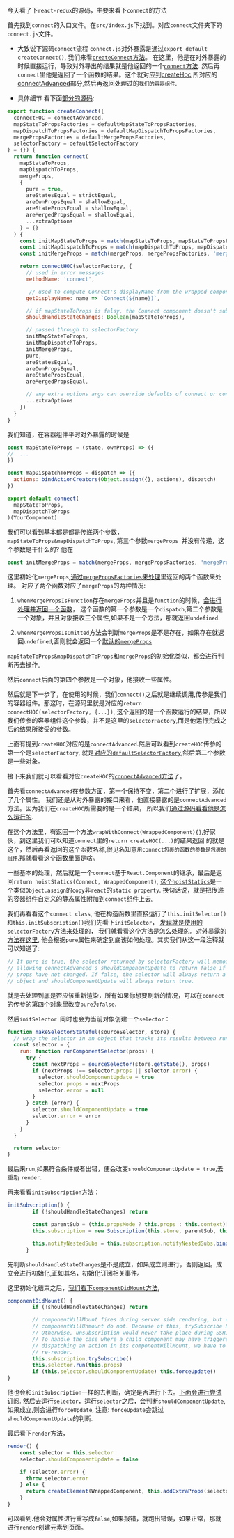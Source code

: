 今天看了下`react-redux`的源码，主要来看下`connect`的方法

首先找到`connect`的入口文件。在`src/index.js`下找到。对应`connect`文件夹下的`connect.js`文件。

- 大致说下源码`connect`流程
`connect.js`对外暴露是通过`export default createConnect()`, 我们来看[`createConnect`方法](https://github.com/reduxjs/react-redux/blob/master/src/connect/connect.js#L40)。
在这里，他是在对外暴露的时候直接运行，导致对外导出的结果就是他返回的一个[`connect`方法](https://github.com/reduxjs/react-redux/blob/master/src/connect/connect.js#L47).
然后再`connect`里他是返回了一个函数的结果。这个就对应到[createHoc](https://github.com/reduxjs/react-redux/blob/master/src/connect/connect.js#L41)
所对应的[connectAdvanced](https://github.com/reduxjs/react-redux/blob/master/src/components/connectAdvanced.js)部分,然后再返回处理过的`我们的容器组件`.

- 具体细节
看下面[部分的源码](https://github.com/reduxjs/react-redux/blob/master/src/connect/connect.js):
```js
export function createConnect({
  connectHOC = connectAdvanced,
  mapStateToPropsFactories = defaultMapStateToPropsFactories,
  mapDispatchToPropsFactories = defaultMapDispatchToPropsFactories,
  mergePropsFactories = defaultMergePropsFactories,
  selectorFactory = defaultSelectorFactory
} = {}) {
  return function connect(
    mapStateToProps,
    mapDispatchToProps,
    mergeProps,
    {
      pure = true,
      areStatesEqual = strictEqual,
      areOwnPropsEqual = shallowEqual,
      areStatePropsEqual = shallowEqual,
      areMergedPropsEqual = shallowEqual,
      ...extraOptions
    } = {}
  ) {
    const initMapStateToProps = match(mapStateToProps, mapStateToPropsFactories, 'mapStateToProps')
    const initMapDispatchToProps = match(mapDispatchToProps, mapDispatchToPropsFactories, 'mapDispatchToProps')
    const initMergeProps = match(mergeProps, mergePropsFactories, 'mergeProps')

    return connectHOC(selectorFactory, {
      // used in error messages
      methodName: 'connect',

       // used to compute Connect's displayName from the wrapped component's displayName.
      getDisplayName: name => `Connect(${name})`,

      // if mapStateToProps is falsy, the Connect component doesn't subscribe to store state changes
      shouldHandleStateChanges: Boolean(mapStateToProps),

      // passed through to selectorFactory
      initMapStateToProps,
      initMapDispatchToProps,
      initMergeProps,
      pure,
      areStatesEqual,
      areOwnPropsEqual,
      areStatePropsEqual,
      areMergedPropsEqual,

      // any extra options args can override defaults of connect or connectAdvanced
      ...extraOptions
    })
  }
}
```
我们知道，在容器组件平时对外暴露的时候是
```js
const mapStateToProps = (state, ownProps) => ({
//  ...
})

const mapDispatchToProps = dispatch => ({
  actions: bindActionCreators(Object.assign({}, actions), dispatch)
})

export default connect(
  mapStateToProps,
  mapDispatchToProps
)(YourComponent)
```
我们可以看到基本都是都是传递两个参数，`mapStateToProps&mapDispatchToProps`, 第三个参数`mergeProps `并没有传递，这个参数是干什么的?
他在
```js
const initMergeProps = match(mergeProps, mergePropsFactories, 'mergeProps')
```
这里初始化`mergeProps`,[通过`mergePropsFactories`来处理](https://github.com/reduxjs/react-redux/blob/master/src/connect/mergeProps.js)里返回的两个函数来处理。
对应了两个函数对应了`mergeProps`的两种情况:

1. `whenMergePropsIsFunction`存在`mergeProps`并且是`function`的时候，[会进行处理并返回一个函数](https://github.com/reduxjs/react-redux/blob/master/src/connect/mergeProps.js#L8)，
这个函数的第一个参数是一个`dispatch`,第二个参数是一个对象，并且对象接收三个属性,如果不是一个方法，那就返回`undefined`.

2. `whenMergePropsIsOmitted`方法会判断`mergeProps`是不是存在，如果存在就返回`undefined`,否则就会返回一个[默认的`mergeProps`](https://github.com/reduxjs/react-redux/blob/master/src/connect/mergeProps.js#L3)

`mapStateToProps&mapDispatchToProps`和`mergeProps`的初始化类似，都会进行判断再去操作。

然后`connect`后面的第四个参数是一个对象，他接收一些属性。

然后就是下一步了，在使用的时候，我们`connect()`之后就是继续调用,传参是我们的容器组件。那这时，在源码里就是对应的`return connectHOC(selectorFactory, {...})`, 
这个返回的是一个函数运行的结果，所以我们传参的容器组件这个参数，并不是这里的`selectorFactory`,而是他运行完成之后的结果所接受的参数。

上面有提到`createHOC`对应的是`connectAdvanced`.然后可以看到`createHOC`传参的第一个是`selectorFactory`,
就是[对应的`defaultSelectorFactory`](https://github.com/reduxjs/react-redux/blob/master/src/connect/selectorFactory.js),然后第二个参数是一些对象。

接下来我们就可以看看对应`createHOC`的[`connectAdvanced`方法](https://github.com/reduxjs/react-redux/blob/master/src/components/connectAdvanced.js)了。

首先看`connectAdvanced`在参数方面，第一个保持不变，第二个进行了扩展，添加了几个属性。
我们还是从对外暴露的接口来看，他直接暴露的是`connectAdvanced`方法。因为我们在`createHOC`所需要的是一个结果，
所以我们[通过源码看看他是怎么运行的](https://github.com/reduxjs/react-redux/blob/master/src/components/connectAdvanced.js#L32).

在这个方法里，有返回一个方法`wrapWithConnect(WrappedComponent){}`,好家伙，到这里我们可以知道`connect`里的`return createHOC(...)`的结果返回
的就是这个，然后再看返回的这个函数名称,很见名知意`用connect包裹的函数的参数是包裹的组件`.那就看看这个函数里面是啥。

一些基本的处理，然后就是一个`connect`基于`React.Component`的继承，最后是返回`return hoistStatics(Connect, WrappedComponent)`,
[这个`hoistStatics`](https://github.com/mridgway/hoist-non-react-statics)是一个类似`Object.assign`的`copy`非`react`的`static property`.
换句话说，就是把传递的容器组件自定义的静态属性附加到`connect`组件上去。

我们再看看这个`connect class`, 他在构造函数里直接运行了`this.initSelector()和this.initSubscription()`我们先看下`initSelector`，
[发现就是使用的`selectorFactory`方法来处理的](https://github.com/reduxjs/react-redux/blob/master/src/components/connectAdvanced.js#L192)，
我们就看看这个方法是怎么处理的。[对外暴露的方法在这里](https://github.com/reduxjs/react-redux/blob/master/src/connect/selectorFactory.js#L100),
他会根据`pure`属性来确定到底该如何处理。其实我们从这一段注释就可以知道了:

```js
// If pure is true, the selector returned by selectorFactory will memoize its results,
// allowing connectAdvanced's shouldComponentUpdate to return false if final
// props have not changed. If false, the selector will always return a new
// object and shouldComponentUpdate will always return true.
```
就是去处理到底是否应该重新渲染，所有如果你想要刷新的情况，可以在`connect`的传参的第四个对象里改变`pure`为`false`.

然后`initSelector `同时也会为当前对象创建一个`selector`：
```js
function makeSelectorStateful(sourceSelector, store) {
  // wrap the selector in an object that tracks its results between runs.
  const selector = {
    run: function runComponentSelector(props) {
      try {
        const nextProps = sourceSelector(store.getState(), props)
        if (nextProps !== selector.props || selector.error) {
          selector.shouldComponentUpdate = true
          selector.props = nextProps
          selector.error = null
        }
      } catch (error) {
        selector.shouldComponentUpdate = true
        selector.error = error
      }
    }
  }

  return selector
}
```
最后来`run`,如果符合条件或者出错，便会改变`shouldComponentUpdate = true`,去重新 `render`.

再来看看`initSubscription`方法：
```js
initSubscription() {
        if (!shouldHandleStateChanges) return

        const parentSub = (this.propsMode ? this.props : this.context)[subscriptionKey]
        this.subscription = new Subscription(this.store, parentSub, this.onStateChange.bind(this))

        this.notifyNestedSubs = this.subscription.notifyNestedSubs.bind(this.subscription)
      }
```
先判断`shouldHandleStateChanges`是不是成立，如果成立则进行，否则返回。成立会进行初始化,正如其名，初始化订阅相关事件。

这里初始化结束之后，[我们看下`componentDidMount`方法](https://github.com/reduxjs/react-redux/blob/master/src/components/connectAdvanced.js#L148),
```js
componentDidMount() {
        if (!shouldHandleStateChanges) return

        // componentWillMount fires during server side rendering, but componentDidMount and
        // componentWillUnmount do not. Because of this, trySubscribe happens during ...didMount.
        // Otherwise, unsubscription would never take place during SSR, causing a memory leak.
        // To handle the case where a child component may have triggered a state change by
        // dispatching an action in its componentWillMount, we have to re-run the select and maybe
        // re-render.
        this.subscription.trySubscribe()
        this.selector.run(this.props)
        if (this.selector.shouldComponentUpdate) this.forceUpdate()
}
```
他也会和`initSubscription`一样的去判断，确定是否进行下去。[下面会进行尝试订阅](https://github.com/reduxjs/react-redux/blob/master/src/utils/Subscription.js).
然后去运行`selector`，运行`selector`之后，会判断`shouldComponentUpdate`,如果成立,则会进行`forceUpdate`, 注意: `forceUpdate`会跳过`shouldComponentUpdate`的判断.

最后看下`render`方法，
```js
render() {
    const selector = this.selector
    selector.shouldComponentUpdate = false

    if (selector.error) {
      throw selector.error
    } else {
      return createElement(WrappedComponent, this.addExtraProps(selector.props))
    }
}
```
可以看到.他会对属性进行重写成`false`,如果报错，就跑出错误，如果正常，那就进行`render`创建元素到页面。
